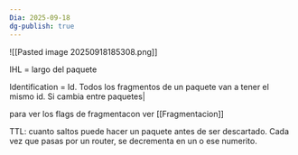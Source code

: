 ```yaml
---
Dia: 2025-09-18
dg-publish: true
---
```

![[Pasted image 20250918185308.png]]

IHL = largo del paquete 

Identification = Id. Todos los fragmentos de un paquete van a tener el mismo id. Si cambia entre paquetes|

para ver los flags de fragmentacon ver [[Fragmentacion]]

TTL: cuanto saltos puede hacer un paquete antes de ser descartado. Cada vez que pasas por un router, se decrementa en un o ese numerito.